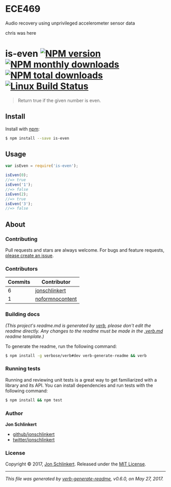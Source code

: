 # ECE469
Audio recovery using unprivileged accelerometer sensor data


chris was here

# is-even [![NPM version](https://img.shields.io/npm/v/is-even.svg?style=flat)](https://www.npmjs.com/package/is-even) [![NPM monthly downloads](https://img.shields.io/npm/dm/is-even.svg?style=flat)](https://npmjs.org/package/is-even) [![NPM total downloads](https://img.shields.io/npm/dt/is-even.svg?style=flat)](https://npmjs.org/package/is-even) [![Linux Build Status](https://img.shields.io/travis/jonschlinkert/is-even.svg?style=flat&label=Travis)](https://travis-ci.org/jonschlinkert/is-even)

> Return true if the given number is even.

## Install

Install with [npm](https://www.npmjs.com/):

```sh
$ npm install --save is-even
```

## Usage

```js
var isEven = require('is-even');

isEven(0);
//=> true
isEven('1');
//=> false
isEven(2);
//=> true
isEven('3');
//=> false
```

## About

### Contributing

Pull requests and stars are always welcome. For bugs and feature requests, [please create an issue](../../issues/new).

### Contributors

| **Commits** | **Contributor** | 
| --- | --- |
| 6 | [jonschlinkert](https://github.com/jonschlinkert) |
| 1 | [noformnocontent](https://github.com/noformnocontent) |

### Building docs

_(This project's readme.md is generated by [verb](https://github.com/verbose/verb-generate-readme), please don't edit the readme directly. Any changes to the readme must be made in the [.verb.md](.verb.md) readme template.)_

To generate the readme, run the following command:

```sh
$ npm install -g verbose/verb#dev verb-generate-readme && verb
```

### Running tests

Running and reviewing unit tests is a great way to get familiarized with a library and its API. You can install dependencies and run tests with the following command:

```sh
$ npm install && npm test
```

### Author

**Jon Schlinkert**

* [github/jonschlinkert](https://github.com/jonschlinkert)
* [twitter/jonschlinkert](https://twitter.com/jonschlinkert)

### License

Copyright © 2017, [Jon Schlinkert](https://github.com/jonschlinkert).
Released under the [MIT License](LICENSE).

***

_This file was generated by [verb-generate-readme](https://github.com/verbose/verb-generate-readme), v0.6.0, on May 27, 2017._
